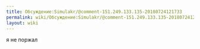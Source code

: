 ```yaml
---
title: Обсуждение:Simulakr/@comment-151.249.133.135-20180724121733
permalink: wiki/Обсуждение:Simulakr/@comment-151.249.133.135-20180724121733/
layout: wiki
---
```


я не поржал
